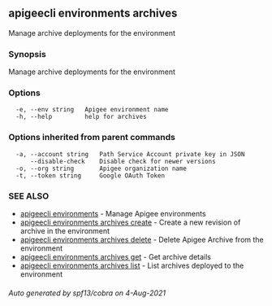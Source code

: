 ## apigeecli environments archives

Manage archive deployments for the environment

### Synopsis

Manage archive deployments for the environment

### Options

```
  -e, --env string   Apigee environment name
  -h, --help         help for archives
```

### Options inherited from parent commands

```
  -a, --account string   Path Service Account private key in JSON
      --disable-check    Disable check for newer versions
  -o, --org string       Apigee organization name
  -t, --token string     Google OAuth Token
```

### SEE ALSO

* [apigeecli environments](apigeecli_environments.md)	 - Manage Apigee environments
* [apigeecli environments archives create](apigeecli_environments_archives_create.md)	 - Create a new revision of archive in the environment
* [apigeecli environments archives delete](apigeecli_environments_archives_delete.md)	 - Delete Apigee Archive from the environment
* [apigeecli environments archives get](apigeecli_environments_archives_get.md)	 - Get archive details
* [apigeecli environments archives list](apigeecli_environments_archives_list.md)	 - List archives deployed to the environment

###### Auto generated by spf13/cobra on 4-Aug-2021
